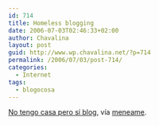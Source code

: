 ```yaml
---
id: 714
title: Homeless blogging
date: 2006-07-03T02:46:33+02:00
author: Chavalina
layout: post
guid: http://www.wp.chavalina.net/?p=714
permalink: /2006/07/03/post-714/
categories:
  - Internet
tags:
  - blogocosa
---
```

<a href="http://tecniart.net/2006/06/30/no-tengo-casa-pero-si-blog/" target="_blank">No tengo casa pero sí blog</a>, vía <a href="http://meneame.net/" target="_blank">meneame</a>.